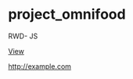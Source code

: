 # project_omnifood
RWD- JS

[View](https://ghbw-web.github.io/project_omnifood/)

<a href="http://example.com" target="_blank">http://example.com</a>

